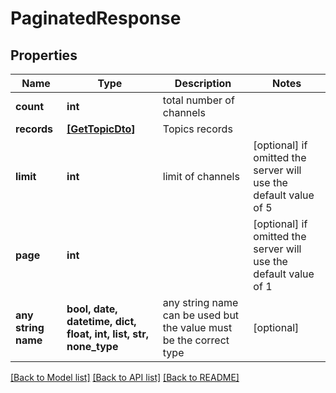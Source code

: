 # PaginatedResponse


## Properties
Name | Type | Description | Notes
------------ | ------------- | ------------- | -------------
**count** | **int** | total number of channels | 
**records** | [**[GetTopicDto]**](GetTopicDto.md) | Topics records | 
**limit** | **int** | limit of channels | [optional]  if omitted the server will use the default value of 5
**page** | **int** |  | [optional]  if omitted the server will use the default value of 1
**any string name** | **bool, date, datetime, dict, float, int, list, str, none_type** | any string name can be used but the value must be the correct type | [optional]

[[Back to Model list]](../README.md#documentation-for-models) [[Back to API list]](../README.md#documentation-for-api-endpoints) [[Back to README]](../README.md)


